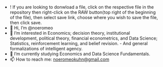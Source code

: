 - ! If you are looking to donwload a file, click on the respective file in the repository then right-click on the RAW button(top right of the beginning of the file), then select save link, choose where you wish to save the file, then click save.
- 👋 Hi, I’m @noeromeo
- 👀 I’m interested in Economics; decision theory, institutional development, political theory, financial econometrics, and Data Science; Statistics, reinforcement learning, and belief revision. - And general formalizations of intelligent agency. 
- 🌱 I’m currently studying Economics and Data Science Fundamentals.
- 📫 How to reach me: noeromeokuhn@gmail.com


